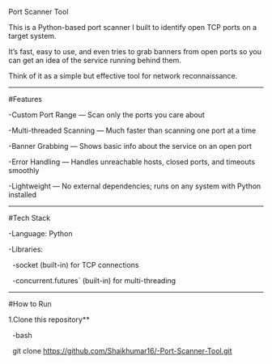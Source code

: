 Port Scanner Tool



This is a Python-based port scanner I built to identify open TCP ports on a target system.  

It’s fast, easy to use, and even tries to grab banners from open ports so you can get an idea of the service running behind them.  

Think of it as a simple but effective tool for network reconnaissance.



---



\#Features

-Custom Port Range — Scan only the ports you care about

-Multi-threaded Scanning — Much faster than scanning one port at a time

-Banner Grabbing — Shows basic info about the service on an open port

-Error Handling — Handles unreachable hosts, closed ports, and timeouts smoothly

-Lightweight — No external dependencies; runs on any system with Python installed



---



\#Tech Stack

-Language: Python 

-Libraries: 

&nbsp; -socket (built-in) for TCP connections  

&nbsp; -concurrent.futures` (built-in) for multi-threading



---



\#How to Run

1.Clone this repository\*\*

&nbsp;  -bash

&nbsp;  git clone https://github.com/Shaikhumar16/-Port-Scanner-Tool.git



